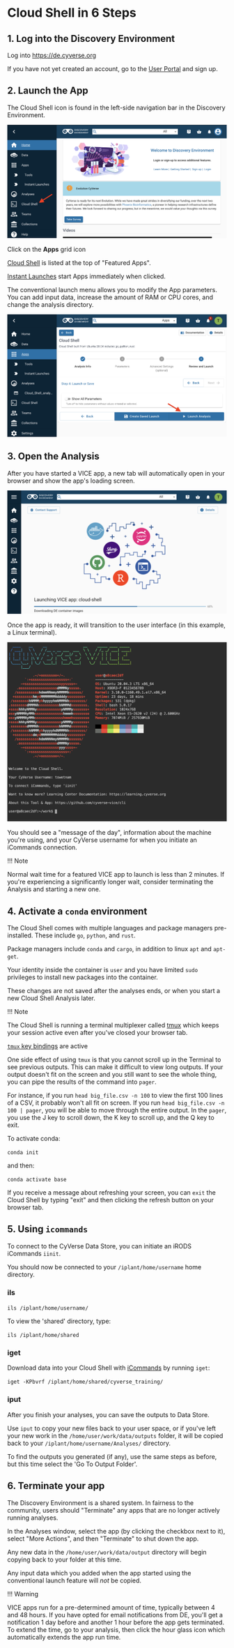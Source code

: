 # Cloud Shell in 6 Steps

## 1. Log into the Discovery Environment

Log into <https://de.cyverse.org>

If you have not yet created an account, go to the [User Portal](https://user.cyverse.org) and sign up.

## 2. Launch the App

The Cloud Shell icon is found in the left-side navigation bar in the Discovery Environment.

[![cloud_shell_1]][cloud_shell_1]

  [cloud_shell_1]: ../assets/de/cloud_shell_1.png

Click on the **Apps** grid icon

[Cloud Shell](https://de.cyverse.org/apps/de/5f2f1824-57b3-11ec-8180-008cfa5ae621/launch) is listed at the top of "Featured Apps".

[Instant Launches](https://de.cyverse.org/instantlaunches) start Apps immediately when clicked.

The conventional launch menu allows you to modify the App parameters. You can add input data, increase the amount of RAM or CPU cores, and change the analysis directory.

[![cloud_shell_2]][cloud_shell_2]

  [cloud_shell_2]: ../assets/de/cloud_shell_2.png

## 3. Open the Analysis

After you have started a VICE app, a new tab will automatically open in your browser and show the app's loading screen.

[![cloud_shell_3]][cloud_shell_3]

  [cloud_shell_3]: ../assets/de/cloud_shell_3.png
  
Once the app is ready, it will transition to the user interface (in this example, a Linux terminal).

[![cloud_shell_4]][cloud_shell_4]

  [cloud_shell_4]: ../assets/de/cloud_shell_4.png
  
You should see a "message of the day", information about the machine you're using, and your CyVerse username for when you initiate
an iCommands connection.

!!! Note
  
  Normal wait time for a featured VICE app to launch is less than 2 minutes. 
  If you're experiencing a significantly longer wait, consider terminating the Analysis and starting a new one.

## 4. Activate a `conda` environment

The Cloud Shell comes with multiple languages and package managers pre-installed. These include `go`, `python`, and `rust`.

Package managers include `conda` and `cargo`, in addition to linux `apt` and `apt-get`.

Your identity inside the container is `user` and you have limited `sudo` privileges to install new packages into the container.

These changes are not saved after the analyses ends, or when you start a new Cloud Shell Analysis later.

!!! Note
  
The Cloud Shell is running a terminal multiplexer called [tmux]() which keeps your session active even after you've
closed your browser tab.

[`tmux` key bindings](http://manpages.ubuntu.com/manpages/bionic/man1/tmux.1.html) are active

One side effect of using `tmux` is that you cannot scroll up in the Terminal to see previous outputs. This can make it difficult to view long outputs. If your output doesn't fit on the screen and you still want to see the whole thing, you can pipe the results of the command into `pager`.

For instance, if you run `head big_file.csv -n 100` to view the first 100 lines of a CSV, it probably won't all fit on screen. If you run `head big_file.csv -n 100 | pager`, you will be able to move through the entire output. In the `pager`, you use the J key to scroll down, the K key to scroll up, and the Q key to exit.

To activate conda:

``` conda init ```

and then:

``` conda activate base ```

If you receive a message about refreshing your screen, you can `exit` the Cloud Shell by typing "exit" and then clicking the refresh button on your browser tab.

## 5. Using `icommands`

To connect to the CyVerse Data Store, you can initiate an iRODS iCommands `iinit`.

You should now be connected to your `/iplant/home/username` home directory.

### ils

``` ils /iplant/home/username/ ```

To view the 'shared' directory, type:

``` ils /iplant/home/shared ```

### iget 

Download data into your Cloud Shell with [iCommands](https://docs.irods.org/master/icommands/user/) by running `iget`:

``` iget -KPbvrf /iplant/home/shared/cyverse_training/ ```

### iput

After you finish your analyses, you can save the outputs to Data Store.

Use `iput` to copy your new files back to your user space, or if you've left your new work in the `/home/user/work/data/outputs` folder, it will be copied back to your `/iplant/home/username/Analyses/` directory.

To find the outputs you generated (if any), use the same steps as before, but this time select the 'Go To Output Folder'.

## 6. Terminate your app

The Discovery Environment is a shared system. In fairness to the community, users should "Terminate" any apps that
are no longer actively running analyses.

In the Analyses window, select the app (by clicking the checkbox next to it), select "More Actions", and then "Terminate" to shut down the app.

Any new data in the `/home/user/work/data/output` directory will begin copying back to your folder at this time.

Any input data which you added when the app started using the conventional launch feature will *not* be copied.

!!! Warning

  VICE apps run for a pre-determined amount of time, typically between 4 and 48 hours. 
  If you have opted for email notifications from DE, you'll get a notification 1 day before and another 1 hour before the app gets terminated. 
  To extend the time, go to your analysis, then click the hour glass icon which automatically extends the app run time.
